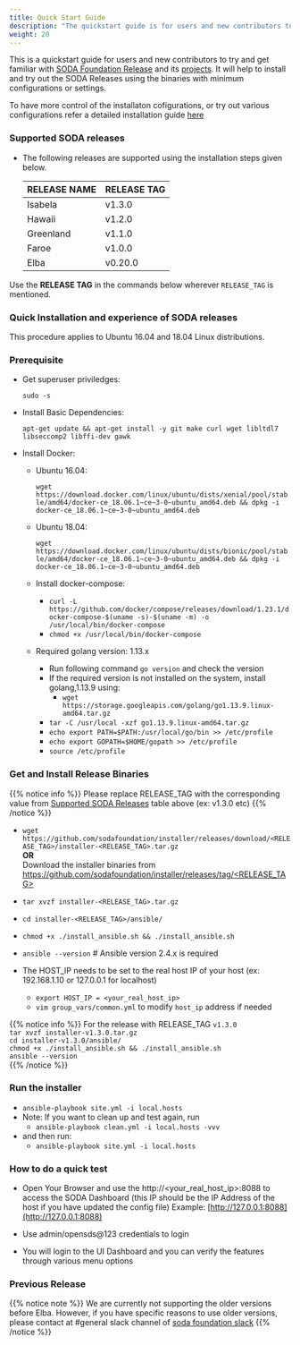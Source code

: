 ```yaml
---
title: Quick Start Guide
description: "The quickstart guide is for users and new contributors to get familiar with SODA Foundation, by installing a simple containerized local cluster. It also gives the installation steps for old OpenSDS versions"
weight: 20
---
```


This is a quickstart guide for users and new contributors to try and get familiar with [SODA Foundation Release](https://github.com/sodafoundation/releases) and its [projects](https://github.com/sodafoundation). It will help to install and try out the SODA Releases using the binaries with minimum configurations or settings.

To have more control of the installaton cofigurations, or try out various configurations refer a detailed installation guide [here](/soda-gettingstarted/installation)

### Supported SODA releases

- The following releases are supported using the installation steps given below.

	|**RELEASE NAME** | **RELEASE TAG**|
	|-----------------|----------------|
	|Isabela          | v1.3.0         |
	|Hawaii           | v1.2.0         |
	|Greenland        | v1.1.0         |
	|Faroe            | v1.0.0         |
	|Elba             | v0.20.0        |

Use the **RELEASE TAG** in the commands below wherever `RELEASE_TAG` is mentioned.

### Quick Installation and experience of SODA releases

This procedure applies to Ubuntu 16.04 and 18.04 Linux distributions.

### Prerequisite  
 
- Get superuser priviledges:
    
	`sudo -s`
    
- Install Basic Dependencies:
      
	`apt-get update && apt-get install -y git make curl wget libltdl7 libseccomp2 libffi-dev gawk`
	    
- Install Docker:
	- Ubuntu 16.04:

		`wget https://download.docker.com/linux/ubuntu/dists/xenial/pool/stable/amd64/docker-ce_18.06.1~ce~3-0~ubuntu_amd64.deb && dpkg -i docker-ce_18.06.1~ce~3-0~ubuntu_amd64.deb`
	
	- Ubuntu 18.04:

    	`wget https://download.docker.com/linux/ubuntu/dists/bionic/pool/stable/amd64/docker-ce_18.06.1~ce~3-0~ubuntu_amd64.deb && dpkg -i docker-ce_18.06.1~ce~3-0~ubuntu_amd64.deb`
    
    - Install docker-compose:

		- `curl -L https://github.com/docker/compose/releases/download/1.23.1/docker-compose-$(uname -s)-$(uname -m) -o /usr/local/bin/docker-compose`
		- `chmod +x /usr/local/bin/docker-compose`
    - Required golang version: 1.13.x
	    - Run following command `go version` and check the version
	    - If the required version is not installed on the system, install golang,1.13.9 using:
		   - `wget https://storage.googleapis.com/golang/go1.13.9.linux-amd64.tar.gz`
		- `tar -C /usr/local -xzf go1.13.9.linux-amd64.tar.gz`
		- `echo export PATH=$PATH:/usr/local/go/bin >> /etc/profile`
		- `echo export GOPATH=$HOME/gopath >> /etc/profile`
		- `source /etc/profile`

### Get and Install Release Binaries  
	
{{% notice info %}}
Please replace RELEASE_TAG with the corresponding value from [Supported SODA Releases](#supported-soda-releases) table above (ex: v1.3.0 etc)
{{% /notice %}}

- `wget  https://github.com/sodafoundation/installer/releases/download/<RELEASE_TAG>/installer-<RELEASE_TAG>.tar.gz`  
 **OR**  
 Download the installer binaries from [https://github.com/sodafoundation/installer/releases/tag/<RELEASE_TAG>](https://github.com/sodafoundation/installer/releases/tag/<RELEASE_TAG>)

- `tar xvzf installer-<RELEASE_TAG>.tar.gz`
- `cd installer-<RELEASE_TAG>/ansible/`
- `chmod +x ./install_ansible.sh && ./install_ansible.sh`
- `ansible --version` # Ansible version 2.4.x is required
- The HOST_IP needs to be set to the real host IP of your host (ex: 192.168.1.10 or 127.0.0.1 for localhost)
	- `export HOST_IP = <your_real_host_ip>`
	- `vim group_vars/common.yml` to modify `host_ip` address if needed

{{% notice info %}}
For the release with RELEASE_TAG `v1.3.0`  
`tar xvzf installer-v1.3.0.tar.gz`  
`cd installer-v1.3.0/ansible/`  
`chmod +x ./install_ansible.sh && ./install_ansible.sh`  
`ansible --version`  
{{% /notice %}}

 ### Run the installer  
- `ansible-playbook site.yml -i local.hosts` 
- Note: If you want to clean up and test again, run
	- `ansible-playbook clean.yml -i local.hosts -vvv`
- and then run:
	- `ansible-playbook site.yml -i local.hosts`

 ### How to do a quick test  

- Open Your Browser and use the http://<your_real_host_ip>:8088 to access the SODA Dashboard (this IP should be the IP Address of the host if you have updated the config file) Example: [http://127.0.0.1:8088](http://127.0.0.1:8088)

- Use admin/opensds@123 credentials to login

- You will login to the UI Dashboard and you can verify the features through various menu options

### Previous Release

{{% notice note %}}
We are currently not supporting the older versions before Elba. However, if you have specific reasons to use older versions, please contact at #general  slack channel of [soda foundation slack](https://sodafoundation.io/slack)
{{% /notice %}}

